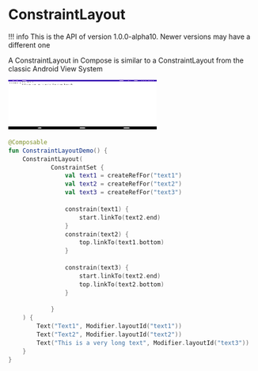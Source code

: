 # ConstraintLayout

!!! info
    This is the API of version 1.0.0-alpha10. Newer versions may have a different one

A ConstraintLayout in Compose is similar to a ConstraintLayout from the classic Android View System

<p align="left">
  <img src ="../../images/layout/constraintlayout/constraintlayout.png" height=100 width=300 />
</p>

```kotlin
@Composable
fun ConstraintLayoutDemo() {
    ConstraintLayout(
            ConstraintSet {
                val text1 = createRefFor("text1")
                val text2 = createRefFor("text2")
                val text3 = createRefFor("text3")

                constrain(text1) {
                    start.linkTo(text2.end)
                }
                constrain(text2) {
                    top.linkTo(text1.bottom)
                }

                constrain(text3) {
                    start.linkTo(text2.end)
                    top.linkTo(text2.bottom)
                }

            }
    ) {
        Text("Text1", Modifier.layoutId("text1"))
        Text("Text2", Modifier.layoutId("text2"))
        Text("This is a very long text", Modifier.layoutId("text3"))
    }
}
```